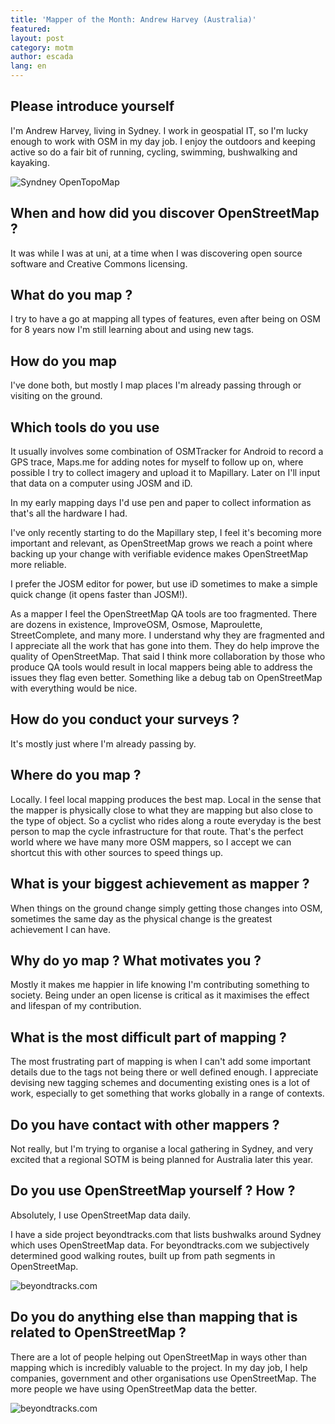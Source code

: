 ```yaml
---
title: 'Mapper of the Month: Andrew Harvey (Australia)'
featured:
layout: post
category: motm
author: escada
lang: en
---
```


## Please introduce yourself

I'm Andrew Harvey, living in Sydney. I work in geospatial IT, so I'm lucky
enough to work with OSM in my day job. I enjoy the outdoors and keeping active
so do a fair bit of running, cycling, swimming, bushwalking and kayaking.

![Syndney OpenTopoMap](https://photos.smugmug.com/OSM/Screenshots/Mapper-in-the-Spotlight/Andrew-Harvey/i-f8XR9tH/0/0a5bfab6/X3/Screen%20Shot%202018-04-14%20at%2019.54.30-X3.png)
## When and how did you discover OpenStreetMap ?

It was while I was at uni, at a time when I was discovering open source software
and Creative Commons licensing.

## What do you map ?

I try to have a go at mapping all types of features, even after being on OSM for
8 years now I'm still learning about and using new tags.

## How do you map

I've done both, but mostly I map places I'm already passing through or visiting
on the ground.

## Which tools do you use

It usually involves some combination of OSMTracker for Android to record a GPS
trace, Maps.me for adding notes for myself to follow up on, where possible I try
to collect imagery and upload it to Mapillary. Later on I'll input that data on
a computer using JOSM and iD.

In my early mapping days I'd use pen and paper to collect information as that's
all the hardware I had.

I've only recently starting to do the Mapillary step, I feel it's becoming more
important and relevant, as OpenStreetMap grows we reach a point where backing up
your change with verifiable evidence makes OpenStreetMap more reliable.

I prefer the JOSM editor for power, but use iD sometimes to make a simple quick
change (it opens faster than JOSM!).

As a mapper I feel the OpenStreetMap QA tools are too fragmented. There are
dozens in existence, ImproveOSM, Osmose, Maproulette, StreetComplete, and many
more. I understand why they are fragmented and I appreciate all the work that
has gone into them. They do help improve the quality of OpenStreetMap. That said
I think more collaboration by those who produce QA tools would result in local
mappers being able to address the issues they flag even better. Something like a
debug tab on OpenStreetMap with everything would be nice.

## How do you conduct your surveys ?

It's mostly just where I'm already passing by.

## Where do you map ?

Locally. I feel local mapping produces the best map. Local in the sense that the
mapper is physically close to what they are mapping but also close to the type
of object. So a cyclist who rides along a route everyday is the best person to
map the cycle infrastructure for that route. That's the perfect world where we
have many more OSM mappers, so I accept we can shortcut this with other sources
to speed things up.

## What is your biggest achievement as mapper ?

When things on the ground change simply getting those changes into OSM,
sometimes the same day as the physical change is the greatest achievement I can
have.

## Why do yo map ? What motivates you ?

Mostly it makes me happier in life knowing I'm contributing something to
society. Being under an open license is critical as it maximises the effect and
lifespan of my contribution.

## What is the most difficult part of mapping ?

The most frustrating part of mapping is when I can't add some important details
due to the tags not being there or well defined enough. I appreciate devising
new tagging schemes and documenting existing ones is a lot of work, especially
to get something that works globally in a range of contexts.

## Do you have contact with other mappers ?

Not really, but I'm trying to organise a local gathering in Sydney, and very
excited that a regional SOTM is being planned for Australia later this year.

## Do you use OpenStreetMap yourself ? How ?

Absolutely, I use OpenStreetMap data daily.

I have a side project beyondtracks.com that lists bushwalks around Sydney which
uses OpenStreetMap data. For beyondtracks.com we subjectively determined good
walking routes, built up from path segments in OpenStreetMap.

![beyondtracks.com](https://photos.smugmug.com/OSM/Screenshots/Mapper-in-the-Spotlight/Andrew-Harvey/i-tm94qSm/0/f0a2afae/X3/Screen%20Shot%202018-04-14%20at%2020.01.19-X3.png)

## Do you do anything else than mapping that is related to OpenStreetMap ?

There are a lot of people helping out OpenStreetMap in ways other than mapping
which is incredibly valuable to the project. In my day job, I help companies,
government and other organisations use OpenStreetMap. The more people we have
using OpenStreetMap data the better.

![beyondtracks.com](https://photos.smugmug.com/OSM/Screenshots/Mapper-in-the-Spotlight/Andrew-Harvey/i-md6fHmn/1/52bd24ba/X3/Screen%20Shot%202018-04-14%20at%2019.51.06-X3.jpg)
